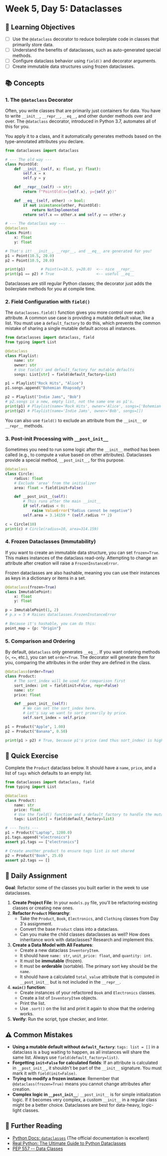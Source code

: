 # Week 5, Day 5: Dataclasses

## 🎯 Learning Objectives

- [ ] Use the `@dataclass` decorator to reduce boilerplate code in classes that primarily store data.
- [ ] Understand the benefits of dataclasses, such as auto-generated special methods.
- [ ] Configure dataclass behavior using `field()` and decorator arguments.
- [ ] Create immutable data structures using frozen dataclasses.

## 📚 Concepts

### 1. The `@dataclass` Decorator

Often, you write classes that are primarily just containers for data. You have to write `__init__`, `__repr__`, `__eq__`, and other dunder methods over and over. The `@dataclass` decorator, introduced in Python 3.7, automates all of this for you.

You apply it to a class, and it automatically generates methods based on the type-annotated attributes you declare.

```python
from dataclasses import dataclass

# --- The old way ---
class PointOld:
    def __init__(self, x: float, y: float):
        self.x = x
        self.y = y

    def __repr__(self) -> str:
        return f"PointOld(x={self.x}, y={self.y})"

    def __eq__(self, other) -> bool:
        if not isinstance(other, PointOld):
            return NotImplemented
        return self.x == other.x and self.y == other.y

# --- The dataclass way ---
@dataclass
class Point:
    x: float
    y: float

# That's it! __init__, __repr__, and __eq__ are generated for you!
p1 = Point(10.5, 20.0)
p2 = Point(10.5, 20.0)

print(p1)       # Point(x=10.5, y=20.0)  <-- nice __repr__
print(p1 == p2) # True                   <-- useful __eq__
```

Dataclasses are still regular Python classes; the decorator just adds the boilerplate methods for you at compile time.

### 2. Field Configuration with `field()`

The `dataclasses.field()` function gives you more control over each attribute. A common use case is providing a mutable default value, like a list. You must use a `default_factory` to do this, which prevents the common mistake of sharing a single mutable default across all instances.

```python
from dataclasses import dataclass, field
from typing import List

@dataclass
class Playlist:
    name: str
    owner: str
    # Use field() and default_factory for mutable defaults
    songs: List[str] = field(default_factory=list)

p1 = Playlist("Rock Hits", "Alice")
p1.songs.append("Bohemian Rhapsody")

p2 = Playlist("Indie Jams", "Bob")
# p2.songs is a new, empty list, not the same one as p1's.
print(p1) # Playlist(name='Rock Hits', owner='Alice', songs=['Bohemian Rhapsody'])
print(p2) # Playlist(name='Indie Jams', owner='Bob', songs=[])
```

You can also use `field()` to exclude an attribute from the `__init__` or `__repr__` methods.

### 3. Post-init Processing with `__post_init__`

Sometimes you need to run some logic after the `__init__` method has been called (e.g., to compute a value based on other attributes). Dataclasses provide a special method, `__post_init__`, for this purpose.

```python
@dataclass
class Circle:
    radius: float
    # Exclude 'area' from the initializer
    area: float = field(init=False)

    def __post_init__(self):
        # This runs after the main __init__
        if self.radius < 0:
            raise ValueError("Radius cannot be negative")
        self.area = 3.14159 * (self.radius ** 2)

c = Circle(10)
print(c) # Circle(radius=10, area=314.159)
```

### 4. Frozen Dataclasses (Immutability)

If you want to create an immutable data structure, you can set `frozen=True`. This makes instances of the dataclass read-only. Attempting to change an attribute after creation will raise a `FrozenInstanceError`.

Frozen dataclasses are also hashable, meaning you can use their instances as keys in a dictionary or items in a set.

```python
@dataclass(frozen=True)
class ImmutablePoint:
    x: float
    y: float

p = ImmutablePoint(1, 2)
# p.x = 5 # Raises dataclasses.FrozenInstanceError

# Because it's hashable, you can do this:
point_map = {p: "Origin"}
```

### 5. Comparison and Ordering

By default, `@dataclass` only generates `__eq__`. If you want ordering methods (`<`, `<=`, etc.), you can set `order=True`. The decorator will generate them for you, comparing the attributes in the order they are defined in the class.

```python
@dataclass(order=True)
class Product:
    # The sort_index will be used for comparison first
    sort_index: int = field(init=False, repr=False)
    name: str
    price: float

    def __post_init__(self):
        # We can set the sort_index here.
        # Let's say we want to sort primarily by price.
        self.sort_index = self.price

p1 = Product("Apple", 1.00)
p2 = Product("Banana", 0.50)

print(p1 > p2) # True, because p1's price (and thus sort_index) is higher
```

## 🔹 Quick Exercise

Complete the `Product` dataclass below. It should have a `name`, `price`, and a list of `tags` which defaults to an empty list.

```python
from dataclasses import dataclass, field
from typing import List

@dataclass
class Product:
    name: str
    price: float
    # Use the field() function and a default_factory to handle the mutable list.
    tags: List[str] = field(default_factory=list)

# --- Tests ---
p1 = Product("Laptop", 1200.0)
p1.tags.append("electronics")
assert p1.tags == ["electronics"]

# Create another product to ensure tags list is not shared
p2 = Product("Book", 25.0)
assert p2.tags == []
```

## 📝 Daily Assignment

**Goal**: Refactor some of the classes you built earlier in the week to use dataclasses.

1.  **Create Project File**: In your `models.py` file, you'll be refactoring existing classes or creating new ones.
2.  **Refactor `Product` Hierarchy**:
    - Take the `Product`, `Book`, `Electronics`, and `Clothing` classes from Day 3's assignment.
    - Convert the base `Product` class into a dataclass.
    - Can you make the child classes dataclasses as well? How does inheritance work with dataclasses? Research and implement this.
3.  **Create a Data Model with All Features**:
    - Create a new dataclass `InventoryItem`.
    - It should have `name: str`, `unit_price: float`, and `quantity: int`.
    - It must be **immutable** (frozen).
    - It must be **orderable** (sortable). The primary sort key should be the `name`.
    - It should have a calculated `total_value` attribute that is computed in `__post_init__` but is not included in the `__repr__`.
4.  **`main()` function**:
    - Create instances of your refactored `Book` and `Electronics` classes.
    - Create a list of `InventoryItem` objects.
    - Print the list.
    - Use `.sort()` on the list and print it again to show that the ordering works.
5.  **Verify**: Run the script, type checker, and linter.

## ⚠️ Common Mistakes

- **Using a mutable default without `default_factory`**: `tags: list = []` in a dataclass is a bug waiting to happen, as all instances will share the same list. Always use `field(default_factory=list)`.
- **Forgetting `init=False` for calculated fields**: If an attribute is calculated in `__post_init__`, it shouldn't be part of the `__init__` signature. You must mark it with `field(init=False)`.
- **Trying to modify a frozen instance**: Remember that `@dataclass(frozen=True)` means you cannot change attributes after creation.
- **Complex logic in `__post_init__`**: `__post_init__` is for simple initialization logic. If it becomes very complex, a custom `__init__` in a regular class might be a better choice. Dataclasses are best for data-heavy, logic-light classes.

## 📖 Further Reading

- [Python Docs: `dataclasses`](https://docs.python.org/3/library/dataclasses.html) (The official documentation is excellent)
- [Real Python: The Ultimate Guide to Python Dataclasses](https://realpython.com/python-dataclasses/)
- [PEP 557 -- Data Classes](https://peps.python.org/pep-0557/)
